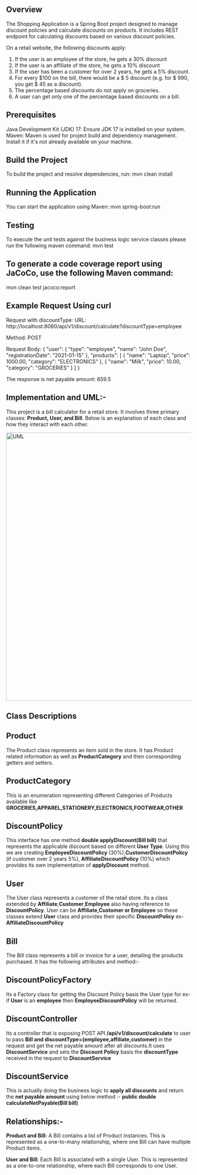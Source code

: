 ## Overview
The Shopping Application is a Spring Boot project designed to manage discount policies and calculate discounts on products. It includes REST endpoint for calculating discounts based on various discount policies.

On a retail website, the following discounts apply:
1.	If the user is an employee of the store, he gets a 30% discount
2.	If the user is an affiliate of the store, he gets a 10% discount
3.	If the user has been a customer for over 2 years, he gets a 5% discount.
4.	For every $100 on the bill, there would be a $ 5 discount (e.g. for $ 990, you get $ 45 as a discount).
5.	The percentage based discounts do not apply on groceries.
6.	A user can get only one of the percentage based discounts on a bill.


## Prerequisites
Java Development Kit (JDK) 17: Ensure JDK 17 is installed on your system.
Maven: Maven is used for project build and dependency management. Install it if it's not already available on your machine.

## Build the Project
To build the project and resolve dependencies, run:
mvn clean install

## Running the Application
You can start the application using Maven:
mvn spring-boot:run

## Testing
To execute the unit tests against the business logic service classes please run the following maven command:
mvn test

## To generate a code coverage report using JaCoCo, use the following Maven command:
mvn clean test jacoco:report

## Example Request Using curl
Request with discountType:
URL: http://localhost:8080/api/v1/discount/calculate?discountType=employee

Method: POST

Request Body:
{
"user": {
"type": "employee",
"name": "John Doe",
"registrationDate": "2021-01-15"
},
"products": [
{
"name": "Laptop",
"price": 1000.00,
"category": "ELECTRONICS"
},
{
"name": "Milk",
"price": 10.00,
"category": "GROCERIES"
}
]
}

The response is net payable amount:
659.5

## Implementation and UML:-
This project is a bill calculator for a retail store. It involves three primary classes: **Product, User, and Bill**. Below is an explanation of each class and how they interact with each other.

<img width="731" alt="UML" src="https://github.com/user-attachments/assets/7a15d67d-5e1e-4849-9a48-87b55657c96b">

## Class Descriptions

## Product
The Product class represents an item sold in the store. It has Product related information as well as **ProductCategory** and then corresponding getters and setters.

## ProductCategory
This is an enumeration representing different Categories of Products available like **GROCERIES,APPAREL,STATIONERY,ELECTRONICS,FOOTWEAR,OTHER**

## DiscountPolicy
This interface has one method **double applyDiscount(Bill bill)** that represents the applicable discount based on different **User Type**. Using this we are creating **EmployeeDiscountPolicy** (30%),**CustomerDiscountPolicy** (if customer over 2 years 5%), **AffiliateDiscountPolicy** (10%) which provides its own implementation of **applyDiscount** method.

## User 
The User class represents a customer of the retail store. Its a class extended by **Affiliate**,**Customer**,**Employee** also having reference to **DiscountPolicy**.
User can be **Affiliate,Customer or Employee** so these classes extend **User** class and provides their specific **DiscountPolicy** ex-**AffiliateDiscountPolicy**

## Bill
The Bill class represents a bill or invoice for a user, detailing the products purchased. It has the following attributes and method:-

## DiscountPolicyFactory
Its a Factory class for getting the Discount Policy basis the User type for ex- if **User** is an **employee** then **EmployeeDiscountPolicy** will be returned.

## DiscountController
Its a controller that is exposing POST API **/api/v1/discount/calculate** to user to pass **Bill and discountType=(employee,affiliate,customer)** in the request and get the net payable amount after all discounts.It uses **DiscountService** and sets the **Discount Policy** basis the **discountType** received in the request to **DiscountService**

## DiscountService
This is actually doing the business logic to **apply all discounts** and return the **net payable amount** using below method :-
**public double calculateNetPayable(Bill bill)**

## Relationships:-

**Product and Bill:**
A Bill contains a list of Product instances. This is represented as a one-to-many relationship, where one Bill can have multiple Product items.

**User and Bill**:
Each Bill is associated with a single User. This is represented as a one-to-one relationship, where each Bill corresponds to one User.
 



